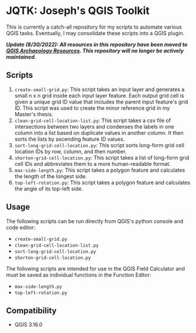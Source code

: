 # JQTK: Joseph's QGIS Toolkit

This is currently a catch-all repository for my scripts to automate various QGIS tasks. Eventually, I may consolidate these scripts into a QGIS plugin.

*__Update (8/30/2022): All resources in this repository have been moved to [QGIS Archaeology Resources](https://github.com/josephburkhart/QGIS-Archaeology-Resources). This repository will no longer be actively maintained.__*

## Scripts
1. `create-small-grid.py`: This script takes an input layer and generates a small n x n grid inside each input layer feature. Each output grid cell is given a unique grid ID value that includes the parent input feature's grid ID. This script was used to create the minor reference grid in my Master's thesis.
2. `clean-grid-cell-location-list.py`: This script takes a csv file of intersections between two layers and condenses the labels in one column into a list based on duplicate values in another column. It then sorts the lists by ascending feature ID values.
3. `sort-long-grid-cell-location.py`: This script sorts long-form grid cell location IDs by row, column, and then number.
4. `shorten-grid-cell-location.py`: This script takes a list of long-form grid cell IDs and abbreviates them to a more human-readable format.
5. `max-side-length.py`: This script takes a polygon feature and calculates the length of the longest side.
6. `top-left-rotation.py`: This script takes a polygon feature and calculates the angle of its top-left side.

## Usage
The following scripts can be run directly from QGIS's python console and code editor:
- `create-small-grid.py`
- `clean-grid-cell-location-list.py`
- `sort-long-grid-cell-location.py`
- `shorten-grid-cell-location.py`

The following scripts are intended for use in the QGIS Field Calculator and must be saved as individual functions in the Function Editor:
- `max-side-length.py`
- `top-left-rotation.py`

## Compatibility
- QGIS 3.16.0
